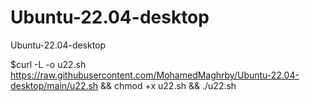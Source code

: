 # Ubuntu-22.04-desktop
Ubuntu-22.04-desktop


$curl -L -o u22.sh https://raw.githubusercontent.com/MohamedMaghrby/Ubuntu-22.04-desktop/main/u22.sh && chmod +x u22.sh && ./u22.sh
